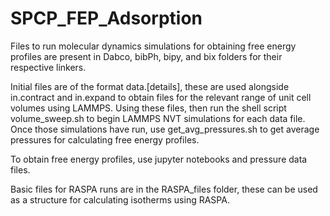 # SPCP_FEP_Adsorption

Files to run molecular dynamics simulations for obtaining free energy profiles are present in Dabco, bibPh, bipy, and bix folders for their respective linkers.

Initial files are of the format data.[details], these are used alongside in.contract and in.expand to obtain files for the relevant range of unit cell volumes using LAMMPS. Using these files, then run the shell script volume_sweep.sh to begin LAMMPS NVT simulations for each data file. Once those simulations have run, use get_avg_pressures.sh to get average pressures for calculating free energy profiles. 

To obtain free energy profiles, use jupyter notebooks and pressure data files.

Basic files for RASPA runs are in the RASPA_files folder, these can be used as a structure for calculating isotherms using RASPA.
